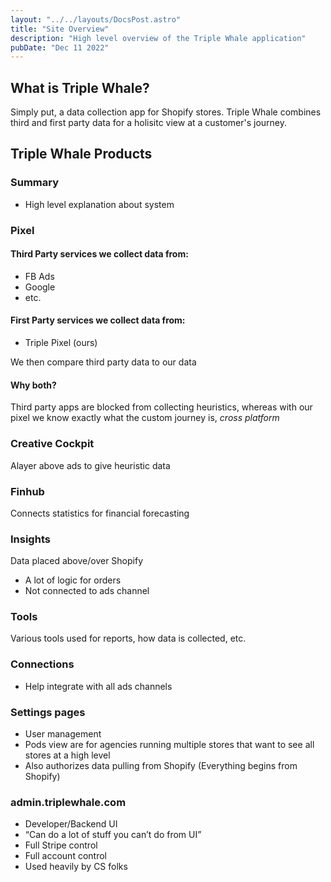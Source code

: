 ```yaml
---
layout: "../../layouts/DocsPost.astro"
title: "Site Overview"
description: "High level overview of the Triple Whale application"
pubDate: "Dec 11 2022"
---
```


## What is Triple Whale?

Simply put, a data collection app for Shopify stores. Triple Whale combines third and first party data for a holisitc view at a customer's journey.

## Triple Whale Products

### Summary

- High level explanation about system

### Pixel

#### Third Party services we collect data from:

- FB Ads
- Google
- etc.

#### First Party services we collect data from:

- Triple Pixel (ours)

We then compare third party data to our data

#### Why both?

Third party apps are blocked from collecting heuristics, whereas with our pixel we know exactly what the custom journey is, *cross platform*

### Creative Cockpit

Alayer above ads to give heuristic data

### Finhub 

Connects statistics for financial forecasting

### Insights

Data placed above/over Shopify

- A lot of logic for orders
- Not connected to ads channel

### Tools

Various tools used for reports, how data is collected, etc.

### Connections

- Help integrate with all ads channels


### Settings pages

- User management
- Pods view are for agencies running multiple stores that want to see all stores at a high level
- Also authorizes data pulling from Shopify (Everything begins from Shopify)

### admin.triplewhale.com

- Developer/Backend UI
- “Can do a lot of stuff you can’t do from UI”
- Full Stripe control
- Full account control
- Used heavily by CS folks

